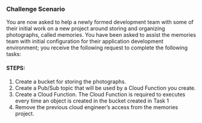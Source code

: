 ### Challenge Scenario
You are now asked to help a newly formed development team with some of their initial work on a new project around storing and organizing photographs, called memories. You have been asked to assist the memories team with initial configuration for their application development environment; you receive the following request to complete the following tasks:

#### STEPS:
1. Create a bucket for storing the photographs.
2. Create a Pub/Sub topic that will be used by a Cloud Function you create.
3. Create a Cloud Function.
    The Cloud Function is required to executes every time an object is created in the bucket created in Task 1
4. Remove the previous cloud engineer’s access from the memories project.